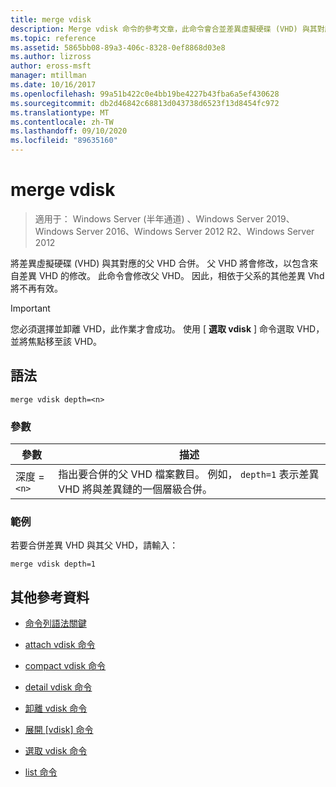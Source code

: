```yaml
---
title: merge vdisk
description: Merge vdisk 命令的參考文章，此命令會合並差異虛擬硬碟 (VHD) 與其對應的父 VHD。
ms.topic: reference
ms.assetid: 5865bb08-89a3-406c-8328-0ef8868d03e8
ms.author: lizross
author: eross-msft
manager: mtillman
ms.date: 10/16/2017
ms.openlocfilehash: 99a51b422c0e4bb19be4227b43fba6a5ef430628
ms.sourcegitcommit: db2d46842c68813d043738d6523f13d8454fc972
ms.translationtype: MT
ms.contentlocale: zh-TW
ms.lasthandoff: 09/10/2020
ms.locfileid: "89635160"
---
```

# <a name="merge-vdisk"></a>merge vdisk

> 適用于： Windows Server (半年通道) 、Windows Server 2019、Windows Server 2016、Windows Server 2012 R2、Windows Server 2012

將差異虛擬硬碟 (VHD) 與其對應的父 VHD 合併。 父 VHD 將會修改，以包含來自差異 VHD 的修改。 此命令會修改父 VHD。 因此，相依于父系的其他差異 Vhd 將不再有效。

> [!IMPORTANT]
> 您必須選擇並卸離 VHD，此作業才會成功。 使用 [ **選取 vdisk** ] 命令選取 VHD，並將焦點移至該 VHD。

## <a name="syntax"></a>語法

```
merge vdisk depth=<n>
```

### <a name="parameters"></a>參數

| 參數 | 描述 |
| --------- | ----------- |
| 深度 =`<n>` | 指出要合併的父 VHD 檔案數目。 例如， `depth=1` 表示差異 VHD 將與差異鏈的一個層級合併。 |

### <a name="examples"></a>範例

若要合併差異 VHD 與其父 VHD，請輸入：

```
merge vdisk depth=1
```

## <a name="additional-references"></a>其他參考資料

- [命令列語法關鍵](command-line-syntax-key.md)

- [attach vdisk 命令](attach-vdisk.md)

- [compact vdisk 命令](compact-vdisk.md)

- [detail vdisk 命令](detail-vdisk.md)

- [卸離 vdisk 命令](detach-vdisk.md)

- [展開 [vdisk] 命令](expand-vdisk.md)

- [選取 vdisk 命令](select-vdisk.md)

- [list 命令](list.md)
